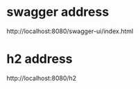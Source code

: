 # swagger address
http://localhost:8080/swagger-ui/index.html

# h2 address
http://localhost:8080/h2
